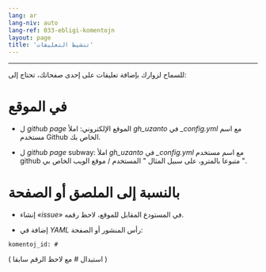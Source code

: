 ```yaml
---
lang: ar
lang-niv: auto
lang-ref: 033-ebligi-komentojn
layout: page
title: 'تنشيط التعليقات'
---
```


---

للسماح لزوارك بإضافة تعليقات على إحدى صفحاتك، تحتاج إلى: 

# في الموقع
 * ل   _github page_   الموقع الإلكتروني: املأ   _gh\_uzanto_   في   _\_config.yml_   مع اسم مستخدم Github الخاص بك.  


 * ل   _github page_  subway: املأ   _gh\_uzanto_   في   _\_config.yml_   مع اسم مستخدم github متبوعا بالمترو، على سبيل المثال  " المستخدم / موقع الويب الخاص بي ".  



# بالنسبة إلى الملصق أو الصفحة
 * إنشاء  _«issue»_  في المستودع المقابل للموقع، لاحظ رقمه. 



 * إضافة في  _YAML_  رأس المنشور أو الصفحة:   



```
komentoj_id: #
```
( استبدال  _#_  مع لاحظ الرقم سابقا ) 
